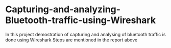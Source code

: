 # Capturing-and-analyzing-Bluetooth-traffic-using-Wireshark

In this project demostration of capturing and analysing of bluetooth traffic is done using Wireshark
Steps are mentioned in the report above
